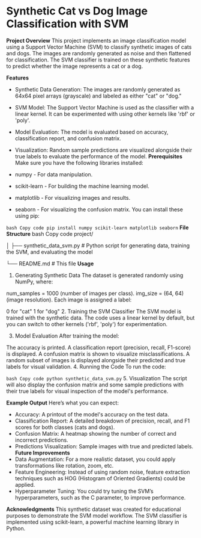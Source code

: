 # Synthetic Cat vs Dog Image Classification with SVM
**Project Overview**
This project implements an image classification model using a Support Vector Machine (SVM) to classify synthetic images of cats and dogs. The images are randomly generated as noise and then flattened for classification. The SVM classifier is trained on these synthetic features to predict whether the image represents a cat or a dog.

**Features**
* Synthetic Data Generation: The images are randomly generated as 64x64 pixel arrays (grayscale) and labeled as either "cat" or "dog."
* SVM Model: The Support Vector Machine is used as the classifier with a linear kernel. It can be experimented with using other kernels like 'rbf' or 'poly'.
* Model Evaluation: The model is evaluated based on accuracy, classification report, and confusion matrix.
* Visualization: Random sample predictions are visualized alongside their true labels to evaluate the performance of the model.
**Prerequisites**
Make sure you have the following libraries installed:

* numpy - For data manipulation.
* scikit-learn - For building the machine learning model.
* matplotlib - For visualizing images and results.
* seaborn - For visualizing the confusion matrix.
You can install these using pip:

`bash
Copy code
pip install numpy scikit-learn matplotlib seaborn`
**File Structure**
bash
Copy code
project/

│
├── synthetic_data_svm.py      # Python script for generating data, training the SVM, and evaluating the model

└── README.md                  # This file
**Usage**
1. Generating Synthetic Data
The dataset is generated randomly using NumPy, where:

num_samples = 1000 (number of images per class).
img_size = (64, 64) (image resolution).
Each image is assigned a label:

0 for "cat"
1 for "dog"
2. Training the SVM Classifier
The SVM model is trained with the synthetic data. The code uses a linear kernel by default, but you can switch to other kernels ('rbf', 'poly') for experimentation.

3. Model Evaluation
After training the model:

The accuracy is printed.
A classification report (precision, recall, F1-score) is displayed.
A confusion matrix is shown to visualize misclassifications.
A random subset of images is displayed alongside their predicted and true labels for visual validation.
4. Running the Code
To run the code:

`bash
Copy code
python synthetic_data_svm.py`
5. Visualization
The script will also display the confusion matrix and some sample predictions with their true labels for visual inspection of the model's performance.

**Example Output**
Here’s what you can expect:

* Accuracy: A printout of the model's accuracy on the test data.
* Classification Report: A detailed breakdown of precision, recall, and F1 scores for both classes (cats and dogs).
* Confusion Matrix: A heatmap showing the number of correct and incorrect predictions.
* Predictions Visualization: Sample images with true and predicted labels.
**Future Improvements**
* Data Augmentation: For a more realistic dataset, you could apply transformations like rotation, zoom, etc.
* Feature Engineering: Instead of using random noise, feature extraction techniques such as HOG (Histogram of Oriented Gradients) could be applied.
* Hyperparameter Tuning: You could try tuning the SVM’s hyperparameters, such as the C parameter, to improve performance.

**Acknowledgments**
This synthetic dataset was created for educational purposes to demonstrate the SVM model workflow.
The SVM classifier is implemented using scikit-learn, a powerful machine learning library in Python.
